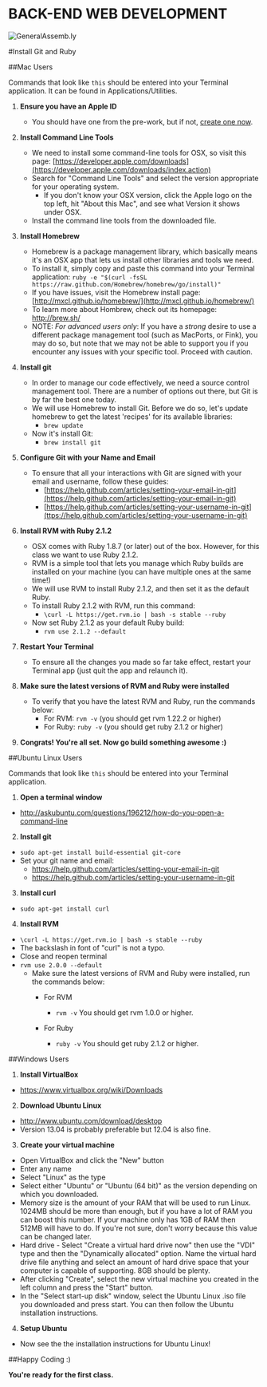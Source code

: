 BACK-END WEB DEVELOPMENT
============================

![GeneralAssemb.ly](https://github.com/generalassembly/ga-ruby-on-rails-for-devs/raw/master/images/ga.png "GeneralAssemb.ly")


#Install Git and Ruby

##Mac Users 

Commands that look like ```this``` should be entered into your Terminal
application. It can be found in Applications/Utilities.

1.	__Ensure you have an Apple ID__
	* You should have one from the pre-work, but if not, [create one now](https://appleid.apple.com/cgi-bin/WebObjects/MyAppleId.woa/wa/createAppleId).

2. __Install Command Line Tools__
	* We need to install some command-line tools for OSX, so visit this page: [https://developer.apple.com/downloads](https://developer.apple.com/downloads/index.action)
	* Search for "Command Line Tools" and select the version appropriate for your operating system.
		* If you don't know your OSX version, click the Apple logo on the top left, hit "About this Mac", and see what Version it shows under OSX.
	* Install the command line tools from the downloaded file.

3. __Install Homebrew__
	* Homebrew is a package management library, which basically means it's an OSX app that lets us install other libraries and tools we need.
	* To install it, simply copy and paste this command into your Terminal application: ```ruby -e "$(curl -fsSL https://raw.github.com/Homebrew/homebrew/go/install)"```
	* If you have issues, visit the Homebrew install page: [http://mxcl.github.io/homebrew/](http://mxcl.github.io/homebrew/)
	* To learn more about Hombrew, check out its homepage: http://brew.sh/
	* NOTE: *For advanced users only*: If you have a _strong_ desire to use a different package management tool (such as MacPorts, or Fink), you may do so, but note that we may not be able to support you if you encounter any issues with your specific tool. Proceed with caution.
	
4.	__Install git__
	* In order to manage our code effectively, we need a source control management tool. There are a number of options out there, but Git is by far the best one today.
	* We will use Homebrew to install Git. Before we do so, let's update homebrew to get the latest 'recipes' for its available libraries:
		*	```brew update```
	* Now it's install Git:
		*	```brew install git```

5.	__Configure Git with your Name and Email__
	* To ensure that all your interactions with Git are signed with your email and username, follow these guides:
	  	* [https://help.github.com/articles/setting-your-email-in-git](https://help.github.com/articles/setting-your-email-in-git)
  		* [https://help.github.com/articles/setting-your-username-in-git](ttps://help.github.com/articles/setting-your-username-in-git)

6.	__Install RVM with Ruby 2.1.2__
	* OSX comes with Ruby 1.8.7 (or later) out of the box. However, for this class we want to use Ruby 2.1.2.
	* RVM is a simple tool that lets you manage which Ruby builds are installed on your machine (you can have multiple ones at the same time!)
	* We will use RVM to install Ruby 2.1.2, and then set it as the default Ruby.
	* To install Ruby 2.1.2 with RVM, run this command:
	  	* ```\curl -L https://get.rvm.io | bash -s stable --ruby```
	* Now set Ruby 2.1.2 as your default Ruby build:
  		* ```rvm use 2.1.2 --default```
  	
7.	__Restart Your Terminal__
	* To ensure all the changes you made so far take effect, restart your Terminal app (just quit the app and relaunch it).

8.	__Make sure the latest versions of RVM and Ruby were installed__
	* To verify that you have the latest RVM and Ruby, run the commands below:
		*	For RVM: ```rvm -v``` (you should get rvm 1.22.2 or higher)
		* 	For Ruby: ```ruby -v``` (you should get ruby 2.1.2 or higher)

9.	__Congrats! You're all set. Now go build something awesome :)__

##Ubuntu Linux Users

Commands that look like ```this``` should be entered into your Terminal
application.

1. __Open a terminal window__
  * http://askubuntu.com/questions/196212/how-do-you-open-a-command-line

2. __Install git__
  * ```sudo apt-get install build-essential git-core```
  * Set your git name and email:
    * https://help.github.com/articles/setting-your-email-in-git
    * https://help.github.com/articles/setting-your-username-in-git

3. __Install curl__
  * ```sudo apt-get install curl```

4. __Install RVM__
  * ```\curl -L https://get.rvm.io | bash -s stable --ruby```
  * The backslash in font of "curl" is not a typo.
  *	Close and reopen terminal
  * ```rvm use 2.0.0 --default```
	*	Make sure the latest versions of RVM and Ruby were installed, run the commands below:
		*	For RVM
			*	```rvm -v```
				You should get rvm 1.0.0 or higher.
		* 	For Ruby

			*	```ruby -v```
				You should get ruby 2.1.2 or higher.

##Windows Users

1. __Install VirtualBox__
  * https://www.virtualbox.org/wiki/Downloads

2. __Download Ubuntu Linux__
  * http://www.ubuntu.com/download/desktop
  * Version 13.04 is probably preferable but 12.04 is also fine.

3. __Create your virtual machine__
  * Open VirtualBox and click the "New" button
  * Enter any name
  * Select "Linux" as the type
  * Select either "Ubuntu" or "Ubuntu (64 bit)" as the version depending on
    which you downloaded.
  * Memory size is the amount of your RAM that will be used to run
    Linux. 1024MB should be more than enough, but if you have a lot of
    RAM you can boost this number. If your machine only has 1GB of RAM
    then 512MB will have to do. If you're not sure, don't worry because
    this value can be changed later.
  * Hard drive - Select "Create a virtual hard drive now" then use the
    "VDI" type and then the "Dynamically allocated" option. Name the
    virtual hard drive file anything and select an amount of hard drive
    space that your computer is capable of supporting. 8GB should be plenty.
  * After clicking "Create", select the new virtual machine you created
    in the left column and press the "Start" button.
  * In the "Select start-up disk" window, select the Ubuntu Linux .iso
    file you downloaded and press start. You can then follow the Ubuntu
    installation instructions.

4. __Setup Ubuntu__
  * Now see the the installation instructions for Ubuntu Linux!

##Happy Coding :)

__You're ready for the first class.__
